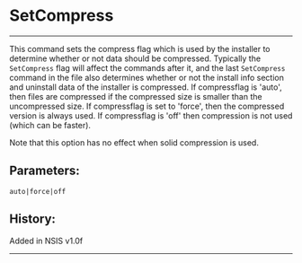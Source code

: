# SetCompress

---

This command sets the compress flag which is used by the installer to determine whether or not data should be compressed. Typically the `SetCompress` flag will affect the commands after it, and the last `SetCompress` command in the file also determines whether or not the install info section and uninstall data of the installer is compressed. If compressflag is 'auto', then files are compressed if the compressed size is smaller than the uncompressed size. If compressflag is set to 'force', then the compressed version is always used. If compressflag is 'off' then compression is not used (which can be faster).

Note that this option has no effect when solid compression is used.

## Parameters:

    auto|force|off

## History:

Added in NSIS v1.0f

---
